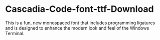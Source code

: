 # Cascadia-Code-font-ttf-Download
This is a fun, new monospaced font that includes programming ligatures and is designed to enhance the modern look and feel of the Windows Terminal.
